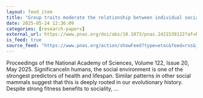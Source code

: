 ```yaml
---
layout: feed_item
title: "Group traits moderate the relationship between individual social traits and fitness in gorillas"
date: 2025-05-24 12:36:09
categories: [research-papers]
external_url: https://www.pnas.org/doi/abs/10.1073/pnas.2421539122?af=R
is_feed: true
source_feed: "https://www.pnas.org/action/showFeed?type=etoc&feed=rss&jc=pnas"
---
```


Proceedings of the National Academy of Sciences, Volume 122, Issue 20, May 2025. SignificanceIn humans, the social environment is one of the strongest predictors of health and lifespan. Similar patterns in other social mammals suggest that this is deeply rooted in our evolutionary history. Despite strong fitness benefits to sociality, ...

